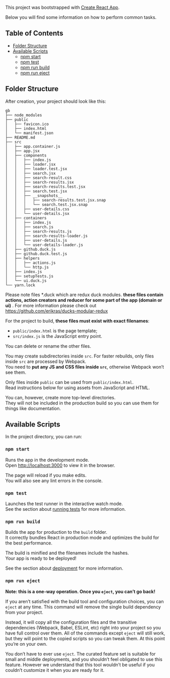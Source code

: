 This project was bootstrapped with [Create React App](https://github.com/facebookincubator/create-react-app).

Below you will find some information on how to perform common tasks.<br>

## Table of Contents

- [Folder Structure](#folder-structure)
- [Available Scripts](#available-scripts)
  - [npm start](#npm-start)
  - [npm test](#npm-test)
  - [npm run build](#npm-run-build)
  - [npm run eject](#npm-run-eject)

## Folder Structure

After creation, your project should look like this:

```
gb
├── node_modules
├── public
│   ├── favicon.ico
│   ├── index.html
│   └── manifest.json
├── README.md
├── src
│   ├── app.container.js
│   ├── app.jsx
│   ├── components
│   │   ├── index.js
│   │   ├── loader.jsx
│   │   ├── loader.test.jsx
│   │   ├── search.jsx
│   │   ├── search-result.css
│   │   ├── search-results.jsx
│   │   ├── search-results.test.jsx
│   │   ├── search.test.jsx
│   │   ├── __snapshots__
│   │   │   ├── search-results.test.jsx.snap
│   │   │   └── search.test.jsx.snap
│   │   ├── user-details.css
│   │   └── user-details.jsx
│   ├── containers
│   │   ├── index.js
│   │   ├── search.js
│   │   ├── search-results.js
│   │   ├── search-results-loader.js
│   │   ├── user-details.js
│   │   └── user-details-loader.js
│   ├── github.duck.js
│   ├── github.duck.test.js
│   ├── helpers
│   │   ├── actions.js
│   │   └── http.js
│   ├── index.js
│   ├── setupTests.js
│   └── ui.duck.js
└── yarn.lock
```

Please note files *.duck which are redux duck modules. **these files contain actions, action creators and reducer for some part of the app (domain or ui)** .
For more information please check out https://github.com/erikras/ducks-modular-redux

For the project to build, **these files must exist with exact filenames**:

* `public/index.html` is the page template;
* `src/index.js` is the JavaScript entry point.

You can delete or rename the other files.

You may create subdirectories inside `src`. For faster rebuilds, only files inside `src` are processed by Webpack.<br>
You need to **put any JS and CSS files inside `src`**, otherwise Webpack won’t see them.

Only files inside `public` can be used from `public/index.html`.<br>
Read instructions below for using assets from JavaScript and HTML.

You can, however, create more top-level directories.<br>
They will not be included in the production build so you can use them for things like documentation.

## Available Scripts

In the project directory, you can run:

### `npm start`

Runs the app in the development mode.<br>
Open [http://localhost:3000](http://localhost:3000) to view it in the browser.

The page will reload if you make edits.<br>
You will also see any lint errors in the console.

### `npm test`

Launches the test runner in the interactive watch mode.<br>
See the section about [running tests](#running-tests) for more information.

### `npm run build`

Builds the app for production to the `build` folder.<br>
It correctly bundles React in production mode and optimizes the build for the best performance.

The build is minified and the filenames include the hashes.<br>
Your app is ready to be deployed!

See the section about [deployment](#deployment) for more information.

### `npm run eject`

**Note: this is a one-way operation. Once you `eject`, you can’t go back!**

If you aren’t satisfied with the build tool and configuration choices, you can `eject` at any time. This command will remove the single build dependency from your project.

Instead, it will copy all the configuration files and the transitive dependencies (Webpack, Babel, ESLint, etc) right into your project so you have full control over them. All of the commands except `eject` will still work, but they will point to the copied scripts so you can tweak them. At this point you’re on your own.

You don’t have to ever use `eject`. The curated feature set is suitable for small and middle deployments, and you shouldn’t feel obligated to use this feature. However we understand that this tool wouldn’t be useful if you couldn’t customize it when you are ready for it.
